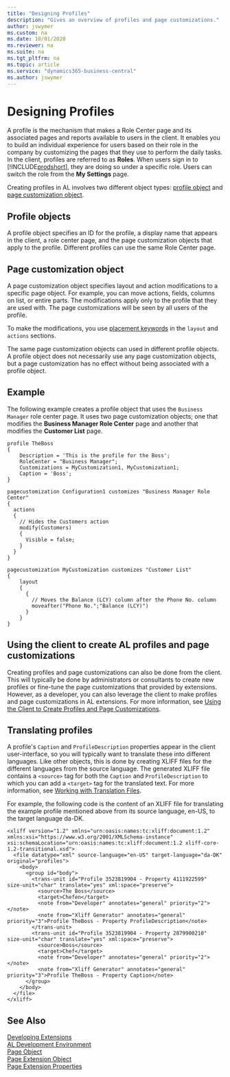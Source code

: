 ```yaml
---
title: "Designing Profiles"
description: "Gives an overview of profiles and page customizations."
author: jswymer
ms.custom: na
ms.date: 10/01/2020
ms.reviewer: na
ms.suite: na
ms.tgt_pltfrm: na
ms.topic: article
ms.service: "dynamics365-business-central"
ms.author: jswymer
---
```


# Designing Profiles

A profile is the mechanism that makes a Role Center page and its associated pages and reports available to users in the client. It enables you to build an individual experience for users based on their role in the company by customizing the pages that they use to perform the daily tasks. In the client, profiles are referred to as **Roles**. When users sign in to [!INCLUDE[prodshort](includes/prodshort.md)], they are doing so under a specific role. Users can switch the role from the **My Settings** page.

Creating profiles in AL involves two different object types: [profile object](devenv-profile-object.md) and [page customization object](devenv-page-customization-object.md).

## Profile objects

A profile object specifies an ID for the profile, a display name that appears in the client, a role center page, and the page customization objects that apply to the profile. Different profiles can use the same Role Center page.

## Page customization object

A page customization object specifies layout and action modifications to a specific page object. For example, you can move actions, fields, columns on list, or entire parts. The modifications apply only to the profile that they are used with. The page customizations will be seen by all users of the profile.

To make the modifications, you use [placement keywords](devenv-page-ext-object.md#using-keywords-to-place-actions-and-controls) in the `layout` and `actions` sections.

The same page customization objects can used in different profile objects. A profile object does not necessarily use any page customization objects, but a page customization has no effect without being associated with a profile object.

## Example

The following example creates a profile object that uses the `Business Manager` role center page. It uses two page customization objects; one that modifies the **Business Manager Role Center** page and another that modifies the **Customer List** page. 

```
profile TheBoss
{
    Description = 'This is the profile for the Boss';
    RoleCenter = "Business Manager";
    Customizations = MyCustomization1, MyCustomization1;
    Caption = 'Boss';
}

pagecustomization Configuration1 customizes "Business Manager Role Center"
{
  actions
  {
    // Hides the Customers action
    modify(Customers)
    {
      Visible = false;
    }
  }
}

pagecustomization MyCustomization customizes "Customer List"
{
    layout
    {
      {
        // Moves the Balance (LCY) column after the Phone No. column
        moveafter("Phone No.";"Balance (LCY)")
      }
    }
}

```

## Using the client to create AL profiles and page customizations

Creating profiles and page customizations can also be done from the client. This will typically be done by administrators or consultants to create new profiles or fine-tune the page customizations that provided by extensions. However, as a developer, you can also leverage the client to make profiles and page customizations in AL extensions. For more information, see [Using the Client to Create Profiles and Page Customizations](devenv-design-profiles-using-client.md).

## Translating profiles

A profile's `Caption` and `ProfileDescription` properties appear in the client user-interface, so you will typically want to translate these into different languages. Like other objects, this is done by creating XLIFF files for the different languages from the source language. The generated XLIFF file contains a `<source>` tag for both the `Caption` and `ProfileDescription` to which you can add a `<target>` tag for the translated text. For more information, see [Working with Translation Files](devenv-work-with-translation-files.md).

For example, the following code is the content of an XLIFF file for translating the example profile mentioned above from its source language, en-US, to the target language da-DK.

```
<xliff version="1.2" xmlns="urn:oasis:names:tc:xliff:document:1.2" xmlns:xsi="https://www.w3.org/2001/XMLSchema-instance" xsi:schemaLocation="urn:oasis:names:tc:xliff:document:1.2 xliff-core-1.2-transitional.xsd">
  <file datatype="xml" source-language="en-US" target-language="da-DK" original="profiles">
    <body>
      <group id="body">
        <trans-unit id="Profile 3523819904 - Property 4111922599" size-unit="char" translate="yes" xml:space="preserve">
          <source>The Boss</source>
          <target>Chefen</target>
          <note from="Developer" annotates="general" priority="2"></note>
          <note from="Xliff Generator" annotates="general" priority="3">Profile TheBoss - Property ProfileDescription</note>
        </trans-unit>
        <trans-unit id="Profile 3523819904 - Property 2879900210" size-unit="char" translate="yes" xml:space="preserve">
          <source>Boss</source>
          <target>Chef</target>
          <note from="Developer" annotates="general" priority="2"></note>
          <note from="Xliff Generator" annotates="general" priority="3">Profile TheBoss - Property Caption</note>
      </group>
    </body>
  </file>
</xliff>
```

## See Also
[Developing Extensions](devenv-dev-overview.md)  
[AL Development Environment](devenv-reference-overview.md)  
[Page Object](devenv-page-object.md)  
[Page Extension Object](devenv-page-ext-object.md)  
[Page Extension Properties](properties/devenv-page-property-overview.md)   
